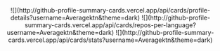 <div align="center">
![](http://github-profile-summary-cards.vercel.app/api/cards/profile-details?username=Averagektn&theme=dark)
![](http://github-profile-summary-cards.vercel.app/api/cards/repos-per-language?username=Averagektn&theme=dark)
![](http://github-profile-summary-cards.vercel.app/api/cards/stats?username=Averagektn&theme=dark)
</div>
